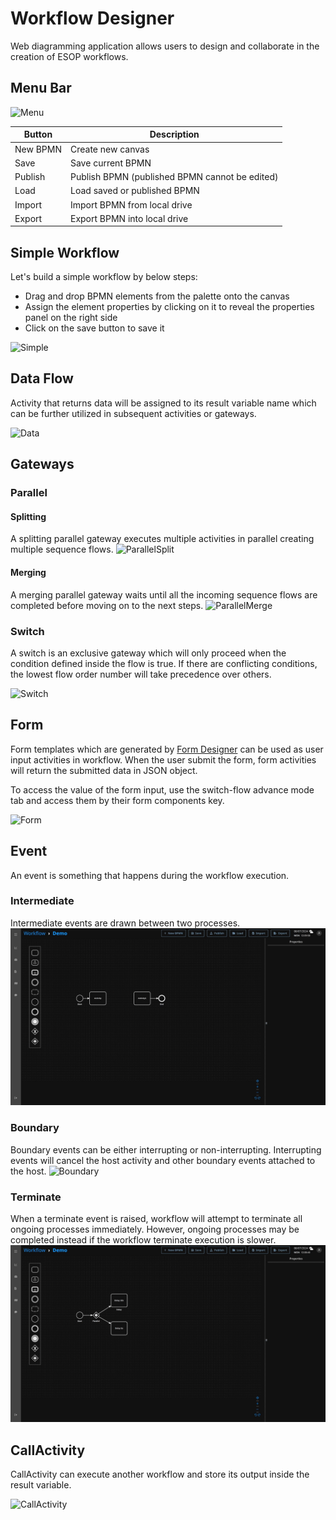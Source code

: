 # Workflow Designer

Web diagramming application allows users to design and collaborate in the creation of ESOP workflows.

## Menu Bar
![Menu](images/menu.png)

| Button   | Description                                    |
|----------|------------------------------------------------|
| New BPMN | Create new canvas                              |
| Save     | Save current BPMN                              |
| Publish  | Publish BPMN (published BPMN cannot be edited) |
| Load     | Load saved or published BPMN                   |
| Import   | Import BPMN from local drive                   |
| Export   | Export BPMN into local drive                   |


## Simple Workflow
Let's build a simple workflow by below steps:
- Drag and drop BPMN elements from the palette onto the canvas
- Assign the element properties by clicking on it to reveal the properties panel on the right side
- Click on the save button to save it

![Simple](images/wfd_start.gif)

## Data Flow
Activity that returns data will be assigned to its result variable name which can be further utilized in subsequent activities or gateways.

![Data](images/wfd_data.gif)

## Gateways
### Parallel

#### Splitting
A splitting parallel gateway executes multiple activities in parallel creating multiple sequence flows.
![ParallelSplit](images/wfd_parallel_split.gif)

#### Merging
A merging parallel gateway waits until all the incoming sequence flows are completed before moving on to the next steps.
![ParallelMerge](images/wfd_parallel_merge.gif)


### Switch
A switch is an exclusive gateway which will only proceed when the condition defined inside the flow is true.
If there are conflicting conditions, the lowest flow order number will take precedence over others.

![Switch](images/wfd_switch.gif)

## Form
Form templates which are generated by [Form Designer](form_designer.md) can be used as user input activities in workflow.
When the user submit the form, form activities will return the submitted data in JSON object.

To access the value of the form input, use the switch-flow advance mode tab and access them by their form components key.

![Form](images/wfd_form.gif)

## Event
An event is something that happens during the workflow execution.

### Intermediate
Intermediate events are drawn between two processes.
![Intermediate](images/wfd_intermediateEvent.gif)

### Boundary
Boundary events can be either interrupting or non-interrupting.
Interrupting events will cancel the host activity and other boundary events attached to the host.
![Boundary](images/wfd_boundaryEvent.gif)

### Terminate
When a terminate event is raised, workflow will attempt to terminate all ongoing processes immediately.
However, ongoing processes may be completed instead if the workflow terminate execution is slower.
![Terminate](images/wfd_terminateEvent.gif)

## CallActivity
CallActivity can execute another workflow and store its output inside the result variable.

![CallActivity](images/wfd_callActivity.gif)